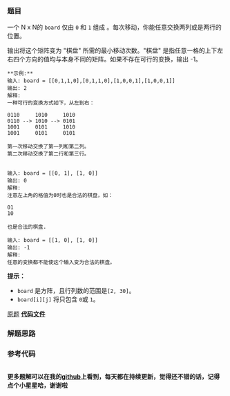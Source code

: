 ### 题目
一个 N x N的 `board` 仅由 `0` 和 `1` 组成 。每次移动，你能任意交换两列或是两行的位置。

输出将这个矩阵变为 "棋盘" 所需的最小移动次数。"棋盘" 是指任意一格的上下左右四个方向的值均与本身不同的矩阵。如果不存在可行的变换，输出 -1。

    
    
    **示例:**
    输入: board = [[0,1,1,0],[0,1,1,0],[1,0,0,1],[1,0,0,1]]
    输出: 2
    解释:
    一种可行的变换方式如下，从左到右：
    
    0110     1010     1010
    0110 --> 1010 --> 0101
    1001     0101     1010
    1001     0101     0101
    
    第一次移动交换了第一列和第二列。
    第二次移动交换了第二行和第三行。
    
    
    输入: board = [[0, 1], [1, 0]]
    输出: 0
    解释:
    注意左上角的格值为0时也是合法的棋盘，如：
    
    01
    10
    
    也是合法的棋盘.
    
    输入: board = [[1, 0], [1, 0]]
    输出: -1
    解释:
    任意的变换都不能使这个输入变为合法的棋盘。
    



**提示：**

  * `board` 是方阵，且行列数的范围是`[2, 30]`。
  * `board[i][j]` 将只包含 `0`或 `1`。

[原题](https://leetcode-cn.com/problems/transform-to-chessboard/)    **[代码文件]()**


### 解题思路




### 参考代码

```go


```




**更多题解可以在我的[github](https://github.com/LZH139/leetcode_Go)上看到，每天都在持续更新，觉得还不错的话，记得点个小星星哈，谢谢啦**
